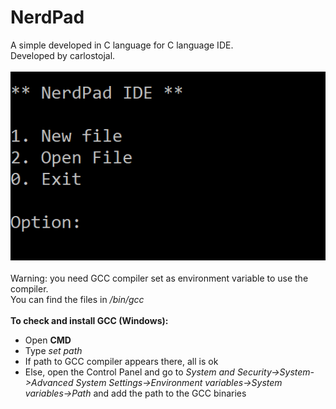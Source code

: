 # NerdPad
A simple developed in C language for C language IDE. <br>
Developed by carlostojal.<br><br>
<img src="https://raw.githubusercontent.com/carlostojal/NerdPad/master/images/interface.PNG" alt="NerdPad Logo" /><br><br>
Warning: you need GCC compiler set as environment variable to use the compiler.<br>
You can find the files in <i>/bin/gcc</i><br><br>
<b>To check and install GCC (Windows):</b><br>
<ul>
  <li>Open <b>CMD</b></li>
  <li>Type <i>set path</i></li>
  <li>If path to GCC compiler appears there, all is ok</li>
  <li>Else, open the Control Panel and go to <i>System and Security->System->Advanced System Settings->Environment variables->System variables->Path</i> and add the path to the GCC binaries
